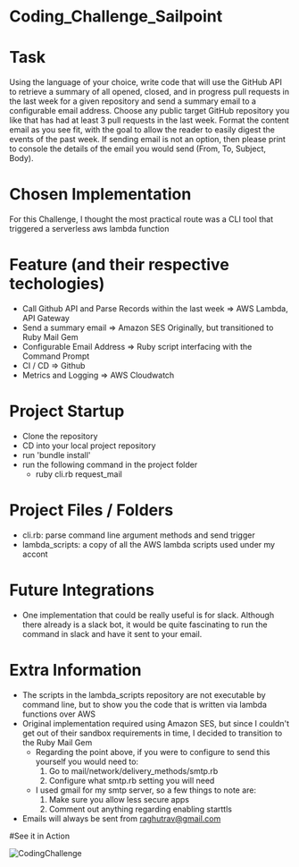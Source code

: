 # Coding_Challenge_Sailpoint

# Task
Using the language of your choice, write code that will use the GitHub API to retrieve a summary of all opened, closed, and in progress pull requests in the last week for a given repository and send a summary email to a configurable email address. Choose any public target GitHub repository you like that has had at least 3 pull requests in the last week. Format the content email as you see fit, with the goal to allow the reader to easily digest the events of the past week. If sending email is not an option, then please print to console the details of the email you would send (From, To, Subject, Body).

# Chosen Implementation
For this Challenge, I thought the most practical route was a CLI tool that triggered a serverless aws lambda function 

# Feature (and their respective techologies)
- Call Github API and Parse Records within the last week => AWS Lambda, API Gateway
- Send a summary email => Amazon SES Originally, but transitioned to Ruby Mail Gem
- Configurable Email Address => Ruby script interfacing with the Command Prompt
- CI / CD => Github
- Metrics and Logging => AWS Cloudwatch

# Project Startup
- Clone the repository
- CD into your local project repository
- run 'bundle install'
- run the following command in the project folder 
    - ruby cli.rb request_mail <email>

# Project Files / Folders
- cli.rb: parse command line argument methods and send trigger
- lambda_scripts: a copy of all the AWS lambda scripts used under my accont

# Future Integrations
- One implementation that could be really useful is for slack. Although there already is a slack bot, it would be quite fascinating to run the command in slack and have it sent to your email. 

# Extra Information
- The scripts in the lambda_scripts repository are not executable by command line, but to show you the code that is written via lambda functions over AWS
- Original implementation required using Amazon SES, but since I couldn't get out of their sandbox requirements in time, I decided to transition to the Ruby Mail Gem
    - Regarding the point above, if you were to configure to send this yourself you would need to:
        1. Go to mail/network/delivery_methods/smtp.rb 
        2. Configure what smtp.rb setting you will need
    - I used gmail for my smtp server, so a few things to note are:
        1. Make sure you allow less secure apps
        2. Comment out anything regarding enabling starttls
- Emails will always be sent from raghutrav@gmail.com
    
    
#See it in Action 
    
![CodingChallenge](https://user-images.githubusercontent.com/26878417/135803992-1adc9ea7-254d-48e4-bdcd-2910ecc9f028.gif)
